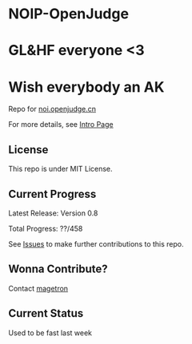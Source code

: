 # NOIP-OpenJudge

GL&HF everyone <3
====================
Wish everybody an AK
====================

Repo for [noi.openjudge.cn](http://noi.openjudge.cn/)

For more details, see [Intro Page](http://magetron.github.io/NOIP-openjudge/)

## License

This repo is under MIT License.

## Current Progress

Latest Release: Version 0.8

Total Progress: ??/458 

See [Issues](https://github.com/magetron/NOIP-openjudge/issues) to make further contributions to this repo.

## Wonna Contribute?

Contact [magetron](http://scr.im/patrickw)

## Current Status

Used to be fast last week
